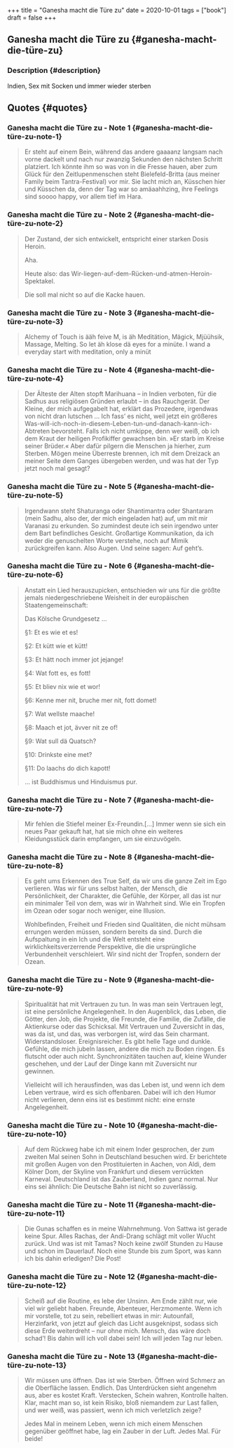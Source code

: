 +++
title = "Ganesha macht die Türe zu"
date = 2020-10-01
tags = ["book"]
draft = false
+++

## Ganesha macht die Türe zu {#ganesha-macht-die-türe-zu}


### Description {#description}

Indien, Sex mit Socken und immer wieder sterben


## Quotes {#quotes}


### Ganesha macht die Türe zu - Note 1 {#ganesha-macht-die-türe-zu-note-1}

> Er steht auf einem Bein, während das andere gaaaanz langsam nach vorne dackelt und nach nur zwanzig Sekunden den nächsten Schritt platziert. Ich könnte ihm so was von in die Fresse hauen, aber zum Glück für den Zeitlupenmenschen steht Bielefeld-Britta (aus meiner Family beim Tantra-Festival) vor mir. Sie lacht mich an, Küsschen hier und Küsschen da, denn der Tag war so amäaahhzing, ihre Feelings sind soooo happy, vor allem tief im Hara.


### Ganesha macht die Türe zu - Note 2 {#ganesha-macht-die-türe-zu-note-2}

> Der Zustand, der sich entwickelt, entspricht einer starken Dosis Heroin.
>
> Aha.
>
> Heute also: das Wir-liegen-auf-dem-Rücken-und-atmen-Heroin-Spektakel.
>
> Die soll mal nicht so auf die Kacke hauen.


### Ganesha macht die Türe zu - Note 3 {#ganesha-macht-die-türe-zu-note-3}

> Alchemy of Touch is ääh feive M, is äh Meditätion, Mägick, Mjüühsik, Massage, Melting. So let äh klose dä eyes for a minüte. I wand a everyday start with meditation, only a minüt


### Ganesha macht die Türe zu - Note 4 {#ganesha-macht-die-türe-zu-note-4}

> Der Älteste der Alten stopft Marihuana – in Indien verboten, für die Sadhus aus religiösen Gründen erlaubt – in das Rauchgerät. Der Kleine, der mich aufgegabelt hat, erklärt das Prozedere, irgendwas von nicht dran lutschen … Ich fass’ es nicht, weil jetzt ein größeres Was-will-ich-noch-in-diesem-Leben-tun-und-danach-kann-ich-Abtreten bevorsteht. Falls ich nicht umkippe, denn wer weiß, ob ich dem Kraut der heiligen Profikiffer gewachsen bin. »Er starb im Kreise seiner Brüder.« Aber dafür pilgern die Menschen ja hierher, zum Sterben. Mögen meine Überreste brennen, ich mit dem Dreizack an meiner Seite dem Ganges übergeben werden, und was hat der Typ jetzt noch mal gesagt?


### Ganesha macht die Türe zu - Note 5 {#ganesha-macht-die-türe-zu-note-5}

> Irgendwann steht Shaturanga oder Shantimantra oder Shantaram (mein Sadhu, also der, der mich eingeladen hat) auf, um mit mir Varanasi zu erkunden. So zumindest deute ich sein irgendwo unter dem Bart befindliches Gesicht. Großartige Kommunikation, da ich weder die genuschelten Worte verstehe, noch auf Mimik zurückgreifen kann. Also Augen. Und seine sagen: Auf geht’s.


### Ganesha macht die Türe zu - Note 6 {#ganesha-macht-die-türe-zu-note-6}

> Anstatt ein Lied herauszupicken, entschieden wir uns für die größte jemals niedergeschriebene Weisheit in der europäischen Staatengemeinschaft:
>
> Das Kölsche Grundgesetz …
>
> §1: Et es wie et es!
>
> §2: Et kütt wie et kütt!
>
> §3: Et hätt noch immer jot jejange!
>
> §4: Wat fott es, es fott!
>
> §5: Et bliev nix wie et wor!
>
> §6: Kenne mer nit, bruche mer nit, fott domet!
>
> §7: Wat wellste maache!
>
> §8: Maach et jot, ävver nit ze of!
>
> §9: Wat sull dä Quatsch?
>
> §10: Drinkste eine met?
>
> §11: Do laachs do dich kapott!
>
> … ist Buddhismus und Hinduismus pur.


### Ganesha macht die Türe zu - Note 7 {#ganesha-macht-die-türe-zu-note-7}

> Mir fehlen die Stiefel meiner Ex-Freundin.[...] Immer wenn sie sich ein neues Paar gekauft hat, hat sie mich ohne ein weiteres Kleidungsstück darin empfangen, um sie einzuvögeln.


### Ganesha macht die Türe zu - Note 8 {#ganesha-macht-die-türe-zu-note-8}

> Es geht ums Erkennen des True Self, da wir uns die ganze Zeit im Ego verlieren. Was wir für uns selbst halten, der Mensch, die Persönlichkeit, der Charakter, die Gefühle, der Körper, all das ist nur ein minimaler Teil von dem, was wir in Wahrheit sind. Wie ein Tropfen im Ozean oder sogar noch weniger, eine Illusion.
>
> Wohlbefinden, Freiheit und Frieden sind Qualitäten, die nicht mühsam errungen werden müssen, sondern bereits da sind. Durch die Aufspaltung in ein Ich und die Welt entsteht eine wirklichkeitsverzerrende Perspektive, die die ursprüngliche Verbundenheit verschleiert. Wir sind nicht der Tropfen, sondern der Ozean.


### Ganesha macht die Türe zu - Note 9 {#ganesha-macht-die-türe-zu-note-9}

> Spiritualität hat mit Vertrauen zu tun. In was man sein Vertrauen legt, ist eine persönliche Angelegenheit. In den Augenblick, das Leben, die Götter, den Job, die Projekte, die Freunde, die Familie, die Zufälle, die Aktienkurse oder das Schicksal. Mit Vertrauen und Zuversicht in das, was da ist, und das, was verborgen ist, wird das Sein charmant. Widerstandsloser. Ereignisreicher. Es gibt helle Tage und dunkle. Gefühle, die mich jubeln lassen, andere die mich zu Boden ringen. Es flutscht oder auch nicht. Synchronizitäten tauchen auf, kleine Wunder geschehen, und der Lauf der Dinge kann mit Zuversicht nur gewinnen.
>
> Vielleicht will ich herausfinden, was das Leben ist, und wenn ich dem Leben vertraue, wird es sich offenbaren. Dabei will ich den Humor nicht verlieren, denn eins ist es bestimmt nicht: eine ernste Angelegenheit.


### Ganesha macht die Türe zu - Note 10 {#ganesha-macht-die-türe-zu-note-10}

> Auf dem Rückweg habe ich mit einem Inder gesprochen, der zum zweiten Mal seinen Sohn in Deutschland besuchen wird. Er berichtete mit großen Augen von den Prostituierten in Aachen, von Aldi, dem Kölner Dom, der Skyline von Frankfurt und diesem verrückten Karneval. Deutschland ist das Zauberland, Indien ganz normal. Nur eins sei ähnlich: Die Deutsche Bahn ist nicht so zuverlässig.


### Ganesha macht die Türe zu - Note 11 {#ganesha-macht-die-türe-zu-note-11}

> Die Gunas schaffen es in meine Wahrnehmung. Von Sattwa ist gerade keine Spur. Alles Rachas, der Andi-Drang schlägt mit voller Wucht zurück. Und was ist mit Tamas? Noch keine zwölf Stunden zu Hause und schon im Dauerlauf. Noch eine Stunde bis zum Sport, was kann ich bis dahin erledigen? Die Post!


### Ganesha macht die Türe zu - Note 12 {#ganesha-macht-die-türe-zu-note-12}

> Scheiß auf die Routine, es lebe der Unsinn. Am Ende zählt nur, wie viel wir geliebt haben. Freunde, Abenteuer, Herzmomente. Wenn ich mir vorstelle, tot zu sein, rebelliert etwas in mir: Autounfall, Herzinfarkt, von jetzt auf gleich das Licht ausgeknipst, sodass sich diese Erde weiterdreht – nur ohne mich. Mensch, das wäre doch schad’! Bis dahin will ich voll dabei sein! Ich will jeden Tag nur leben.


### Ganesha macht die Türe zu - Note 13 {#ganesha-macht-die-türe-zu-note-13}

> Wir müssen uns öffnen. Das ist wie Sterben. Öffnen wird Schmerz an die Oberfläche lassen. Endlich. Das Unterdrücken sieht angenehm aus, aber es kostet Kraft. Verstecken, Schein wahren, Kontrolle halten. Klar, macht man so, ist kein Risiko, bloß niemandem zur Last fallen, und wer weiß, was passiert, wenn ich mich verletzlich zeige?
>
> Jedes Mal in meinem Leben, wenn ich mich einem Menschen gegenüber geöffnet habe, lag ein Zauber in der Luft. Jedes Mal. Für beide!